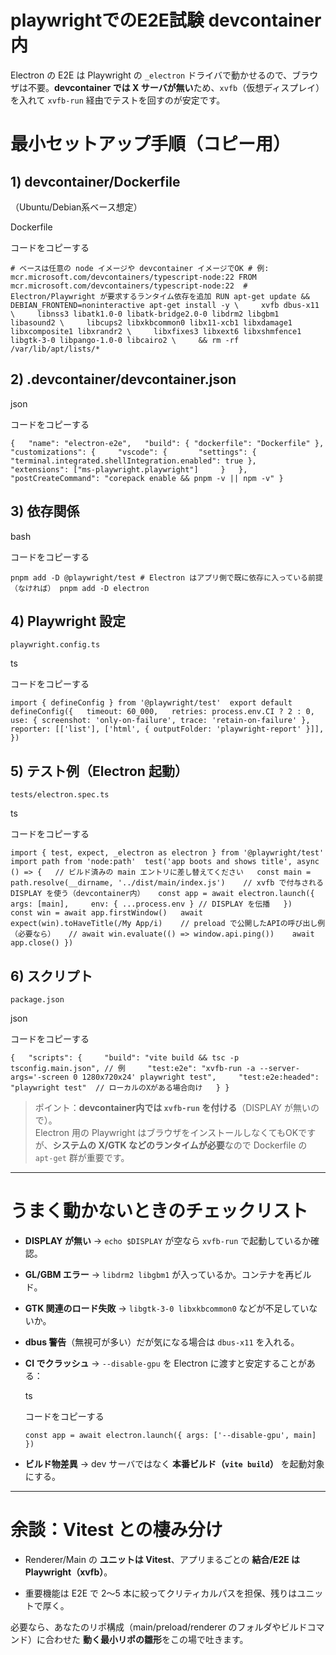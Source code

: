 # playwrightでのE2E試験 devcontainer内


Electron の E2E は Playwright の `_electron` ドライバで動かせるので、ブラウザは不要。**devcontainer では X サーバが無い**ため、`xvfb`（仮想ディスプレイ）を入れて `xvfb-run` 経由でテストを回すのが安定です。

# 最小セットアップ手順（コピー用）

## 1) devcontainer/Dockerfile

（Ubuntu/Debian系ベース想定）

Dockerfile

コードをコピーする

`# ベースは任意の node イメージや devcontainer イメージでOK # 例: mcr.microsoft.com/devcontainers/typescript-node:22 FROM mcr.microsoft.com/devcontainers/typescript-node:22  # Electron/Playwright が要求するランタイム依存を追加 RUN apt-get update && DEBIAN_FRONTEND=noninteractive apt-get install -y \     xvfb dbus-x11 \     libnss3 libatk1.0-0 libatk-bridge2.0-0 libdrm2 libgbm1 libasound2 \     libcups2 libxkbcommon0 libx11-xcb1 libxdamage1 libxcomposite1 libxrandr2 \     libxfixes3 libxext6 libxshmfence1 libgtk-3-0 libpango-1.0-0 libcairo2 \     && rm -rf /var/lib/apt/lists/*`

## 2) .devcontainer/devcontainer.json

json

コードをコピーする

`{   "name": "electron-e2e",   "build": { "dockerfile": "Dockerfile" },   "customizations": {     "vscode": {       "settings": { "terminal.integrated.shellIntegration.enabled": true },       "extensions": ["ms-playwright.playwright"]     }   },   "postCreateCommand": "corepack enable && pnpm -v || npm -v" }`

## 3) 依存関係

bash

コードをコピーする

`pnpm add -D @playwright/test # Electron はアプリ側で既に依存に入っている前提（なければ） pnpm add -D electron`

## 4) Playwright 設定

`playwright.config.ts`

ts

コードをコピーする

`import { defineConfig } from '@playwright/test'  export default defineConfig({   timeout: 60_000,   retries: process.env.CI ? 2 : 0,   use: { screenshot: 'only-on-failure', trace: 'retain-on-failure' },   reporter: [['list'], ['html', { outputFolder: 'playwright-report' }]], })`

## 5) テスト例（Electron 起動）

`tests/electron.spec.ts`

ts

コードをコピーする

`import { test, expect, _electron as electron } from '@playwright/test' import path from 'node:path'  test('app boots and shows title', async () => {   // ビルド済みの main エントリに差し替えてください   const main = path.resolve(__dirname, '../dist/main/index.js')    // xvfb で付与される DISPLAY を使う（devcontainer内）   const app = await electron.launch({     args: [main],     env: { ...process.env } // DISPLAY を伝播   })    const win = await app.firstWindow()   await expect(win).toHaveTitle(/My App/i)    // preload で公開したAPIの呼び出し例（必要なら）   // await win.evaluate(() => window.api.ping())    await app.close() })`

## 6) スクリプト

`package.json`

json

コードをコピーする

`{   "scripts": {     "build": "vite build && tsc -p tsconfig.main.json", // 例     "test:e2e": "xvfb-run -a --server-args='-screen 0 1280x720x24' playwright test",     "test:e2e:headed": "playwright test"  // ローカルのXがある場合向け   } }`

> ポイント：**devcontainer内では `xvfb-run` を付ける**（DISPLAY が無いので）。  
> Electron 用の Playwright はブラウザをインストールしなくてもOKですが、**システムの X/GTK などのランタイムが必要**なので Dockerfile の `apt-get` 群が重要です。

---

# うまく動かないときのチェックリスト

- **DISPLAY が無い** → `echo $DISPLAY` が空なら `xvfb-run` で起動しているか確認。
    
- **GL/GBM エラー** → `libdrm2 libgbm1` が入っているか。コンテナを再ビルド。
    
- **GTK 関連のロード失敗** → `libgtk-3-0 libxkbcommon0` などが不足していないか。
    
- **dbus 警告**（無視可が多い）だが気になる場合は `dbus-x11` を入れる。
    
- **CI でクラッシュ** → `--disable-gpu` を Electron に渡すと安定することがある：
    
    ts
    
    コードをコピーする
    
    `const app = await electron.launch({ args: ['--disable-gpu', main] })`
    
- **ビルド物差異** → dev サーバではなく **本番ビルド（`vite build`）** を起動対象にする。
    

---

# 余談：Vitest との棲み分け

- Renderer/Main の **ユニットは Vitest**、アプリまるごとの **結合/E2E は Playwright（xvfb）**。
    
- 重要機能は E2E で 2〜5 本に絞ってクリティカルパスを担保、残りはユニットで厚く。
    

必要なら、あなたのリポ構成（main/preload/renderer のフォルダやビルドコマンド）に合わせた **動く最小リポの雛形**をこの場で吐きます。